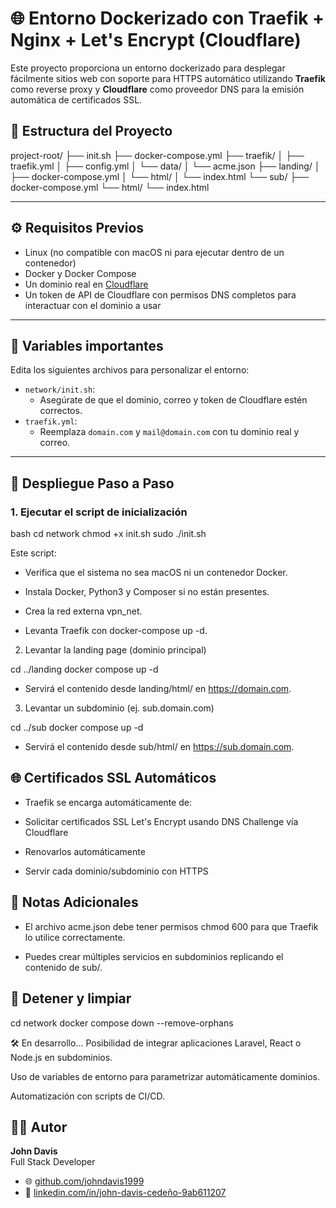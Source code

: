 # 🌐 Entorno Dockerizado con Traefik + Nginx + Let's Encrypt (Cloudflare)

Este proyecto proporciona un entorno dockerizado para desplegar fácilmente sitios web con soporte para HTTPS automático utilizando **Traefik** como reverse proxy y **Cloudflare** como proveedor DNS para la emisión automática de certificados SSL.

## 📁 Estructura del Proyecto

project-root/
├── init.sh
├── docker-compose.yml
├── traefik/
│ ├── traefik.yml
│ ├── config.yml
│ └── data/
│ └── acme.json
├── landing/
│ ├── docker-compose.yml
│ └── html/
│ └── index.html
└── sub/
├── docker-compose.yml
└── html/
└── index.html

---

## ⚙️ Requisitos Previos

- Linux (no compatible con macOS ni para ejecutar dentro de un contenedor)
- Docker y Docker Compose
- Un dominio real en [Cloudflare](https://dash.cloudflare.com/)
- Un token de API de Cloudflare con permisos DNS completos para interactuar con el dominio a usar

---

## 🔐 Variables importantes

Edita los siguientes archivos para personalizar el entorno:

- `network/init.sh`:
  - Asegúrate de que el dominio, correo y token de Cloudflare estén correctos.
- `traefik.yml`:
  - Reemplaza `domain.com` y `mail@domain.com` con tu dominio real y correo.

---

## 🚀 Despliegue Paso a Paso

### 1. Ejecutar el script de inicialización

bash
cd network
chmod +x init.sh
sudo ./init.sh

Este script:

- Verifica que el sistema no sea macOS ni un contenedor Docker.

- Instala Docker, Python3 y Composer si no están presentes.

- Crea la red externa vpn_net.

- Levanta Traefik con docker-compose up -d.

2. Levantar la landing page (dominio principal)

cd ../landing
docker compose up -d

- Servirá el contenido desde landing/html/ en https://domain.com.

3. Levantar un subdominio (ej. sub.domain.com)

cd ../sub
docker compose up -d

- Servirá el contenido desde sub/html/ en https://sub.domain.com.

## 🌐 Certificados SSL Automáticos
- Traefik se encarga automáticamente de:

- Solicitar certificados SSL Let's Encrypt usando DNS Challenge vía Cloudflare

- Renovarlos automáticamente

- Servir cada dominio/subdominio con HTTPS

## 📌 Notas Adicionales
- El archivo acme.json debe tener permisos chmod 600 para que Traefik lo utilice correctamente.

- Puedes crear múltiples servicios en subdominios replicando el contenido de sub/.

## 🧼 Detener y limpiar

cd network
docker compose down --remove-orphans

🛠️ En desarrollo...
Posibilidad de integrar aplicaciones Laravel, React o Node.js en subdominios.

Uso de variables de entorno para parametrizar automáticamente dominios.

Automatización con scripts de CI/CD.

## 🧑‍💻 Autor

**John Davis**  
Full Stack Developer

- 🌐 [github.com/johndavis1999](https://github.com/johndavis1999)
- 💼 [linkedin.com/in/john-davis-cedeño-9ab611207](https://www.linkedin.com/in/john-davis-cede%C3%B1o-9ab611207)